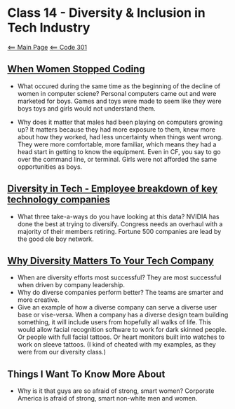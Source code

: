 # Class 14 - Diversity & Inclusion in Tech Industry

[<== Main Page](../README.md)
[<== Code 301](../code301/code301.md)

## [When Women Stopped Coding](https://www.npr.org/sections/money/2014/10/21/357629765/when-women-stopped-coding)

- What occured during the same time as the beginning of the decline of women in computer sciene?
  Personal computers came out and were marketed for boys. Games and toys were made to seem like they were boys toys and girls would not understand them.

- Why does it matter that males had been playing on computers growing up?
  It matters because they had more exposure to them, knew more about how they worked, had less uncertainty when things went wrong. They were more comfortable, more familiar, which means they had a head start in getting to know the equipment. Even in CF, you say to go over the command line, or terminal. Girls were not afforded the same opportunities as boys.

## [Diversity in Tech - Employee breakdown of key technology companies](https://informationisbeautiful.net/visualizations/diversity-in-tech/)

- What three take-a-ways do you have looking at this data?
  NVIDIA has done the best at trying to diversify.
  Congress needs an overhaul with a majority of their members retiring.
  Fortune 500 companies are lead by the good ole boy network.

## [Why Diversity Matters To Your Tech Company](https://www.usatoday.com/story/tech/columnist/2015/07/21/why-diversity-matters-your-tech-company/30419871/)

- When are diversity efforts most successful?
  They are most successful when driven by company leadership.
- Why do diverse companies perform better?
  The teams are smarter and more creative.
- Give an example of how a diverse company can serve a diverse user base or vise-versa.
  When a company has a diverse design team building something, it will include users from hopefully all walks of life. This would allow facial recognition software to work for dark skinned people. Or people with full facial tattoos. Or heart monitors built into watches to work on sleeve tattoos. (I kind of cheated with my examples, as they were from our diversity class.)

## Things I Want To Know More About

- Why is it that guys are so afraid of strong, smart women? Corporate America is afraid of strong, smart non-white men and women.
